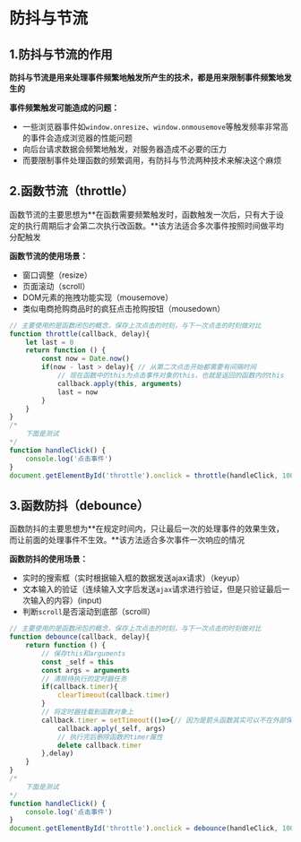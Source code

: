 # 防抖与节流

## 1.防抖与节流的作用

**防抖与节流是用来处理事件频繁地触发所产生的技术，都是用来限制事件频繁地发生的**

**事件频繁触发可能造成的问题：**

- 一些浏览器事件如`window.onresize`、`window.onmousemove`等触发频率非常高的事件会造成浏览器的性能问题
- 向后台请求数据会频繁地触发，对服务器造成不必要的压力
- 而要限制事件处理函数的频繁调用，有防抖与节流两种技术来解决这个麻烦



## 2.函数节流（throttle）

函数节流的主要思想为**在函数需要频繁触发时，函数触发一次后，只有大于设定的执行周期后才会第二次执行改函数。**该方法适合多次事件按照时间做平均分配触发

**函数节流的使用场景：**

- 窗口调整（resize）
- 页面滚动（scroll）
- DOM元素的拖拽功能实现（mousemove）
- 类似电商抢购商品时的疯狂点击抢购按钮（mousedown）

```js
// 主要使用的是函数闭包的概念，保存上次点击的时刻，与下一次点击的时刻做对比
function throttle(callback, delay){
    let last = 0 
    return function () {
        const now = Date.now()
        if(now - last > delay){ // 从第二次点击开始都需要有间隔时间
            // 现在函数中的this为点击事件对象的this，也就是返回的函数内的this
            callback.apply(this, arguments)
            last = now
        }
    }
}
/*
	下面是测试
*/
function handleClick() {
    console.log('点击事件')
}
document.getElementById('throttle').onclick = throttle(handleClick, 1000)
```



## 3.函数防抖（debounce）

函数防抖的主要思想为**在规定时间内，只让最后一次的处理事件的效果生效，而让前面的处理事件不生效。**该方法适合多次事件一次响应的情况

**函数防抖的使用场景：**

- 实时的搜索框（实时根据输入框的数据发送ajax请求）（keyup）
- 文本输入的验证（连续输入文字后发送`ajax`请求进行验证，但是只验证最后一次输入的内容）(input)
- 判断`scroll`是否滚动到底部（scrolll）

```js
// 主要使用的是函数闭包的概念，保存上次点击的时刻，与下一次点击的时刻做对比
function debounce(callback, delay){
    return function () {
        // 保存this和arguments
        const _self = this
        const args = arguments
        // 清除待执行的定时器任务
        if(callback.timer){
            clearTimeout(callback.timer)
        }
        // 将定时器挂载到函数对象上
        callback.timer = setTimeout(()=>{// 因为是箭头函数其实可以不在外部保存this直接绑定this
            callback.apply(_self, args)
            // 执行完后删除函数的timer属性
            delete callback.timer
        },delay)
    }
}
/*
	下面是测试
*/
function handleClick() {
    console.log('点击事件')
}
document.getElementById('throttle').onclick = debounce(handleClick, 1000)
```

